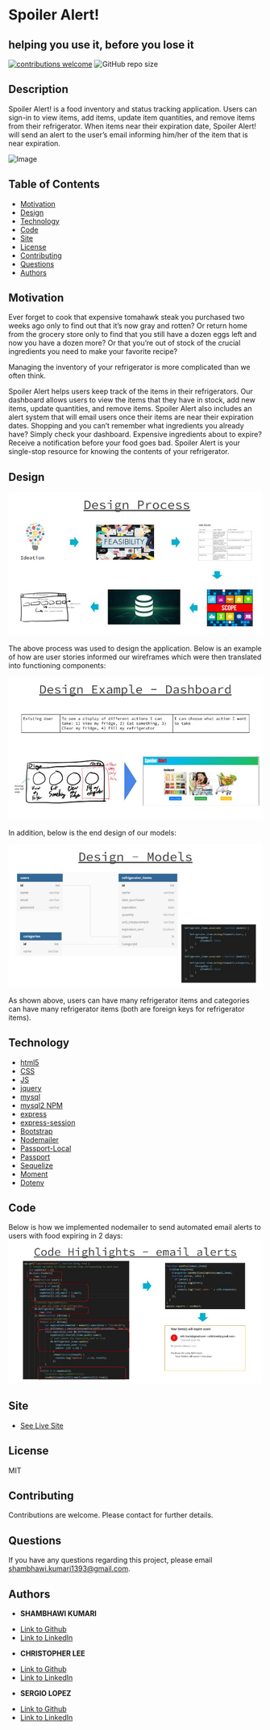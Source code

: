 # Spoiler Alert!
## helping you use it, before you lose it

[![contributions welcome](https://img.shields.io/badge/contributions-welcome-brightgreen.svg?style=flat)](https://github.com/dwyl/esta/issues)
![GitHub repo size](https://img.shields.io/github/repo-size/shambhawi13/Refritrack)

## Description
Spoiler Alert! is a food inventory and status tracking application. Users can sign-in to view items, add items, update item quantities, and remove items from their refrigerator. When items near their expiration date, Spoiler Alert! will send an alert to the user’s email informing him/her of the item that is near expiration. 

![Image](./public/assets/img/example.gif)

## Table of Contents
* [Motivation](#motivation)
* [Design](#design)
* [Technology](#technology)
* [Code](#code)
* [Site](#site)
* [License](#license)
* [Contributing](#contributing)
* [Questions](#questions)
* [Authors](#authors)


## Motivation

Ever forget to cook that expensive tomahawk steak you purchased two weeks ago only to find out that it’s now gray and rotten? Or return home from the grocery store only to find that you still have a dozen eggs left and now you have a dozen more? Or that you’re out of stock of the crucial ingredients you need to make your favorite recipe?

Managing the inventory of your refrigerator is more complicated than we often think. 

Spoiler Alert helps users keep track of the items in their refrigerators. Our dashboard allows users to view the items that they have in stock, add new items, update quantities, and remove items. Spoiler Alert also includes an alert system that will email users once their items are near their expiration dates. Shopping and you can’t remember what ingredients you already have? Simply check your dashboard. Expensive ingredients about to expire? Receive a notification before your food goes bad. Spoiler Alert is your single-stop resource for knowing the contents of your refrigerator.

## Design

![Image](./public/assets/img/design.jpg)

The above process was used to design the application. Below is an example of how are user stories informed our wireframes which were then translated into functioning components:

![Image](./public/assets/img/design_dash.jpg)

In addition, below is the end design of our models:

![Image](./public/assets/img/design_models.jpg)

As shown above, users can have many refrigerator items and categories can have many refrigerator items (both are foreign keys for refrigerator items).

## Technology

* [html5]()
* [CSS]()
* [JS](https://developer.mozilla.org/en-US/docs/Web/JavaScript)
* [jquery](https://jquery.com/)
* [mysql](https://www.mysql.com/)
* [mysql2 NPM](https://www.npmjs.com/package/mysql2)
* [express](https://expressjs.com/)
* [express-session](https://www.npmjs.com/package/express-handlebars)
* [Bootstrap](https://getbootstrap.com/)
* [Nodemailer](https://nodemailer.com/about/)
* [Passport-Local](https://www.npmjs.com/package/passport-local)
* [Passport](http://www.passportjs.org/)
* [Sequelize](https://sequelize.org/)
* [Moment](https://momentjs.com/)
* [Dotenv](https://www.npmjs.com/package/dotenv)

## Code
Below is how we implemented nodemailer to send automated email alerts to users with food expiring in 2 days:
![Image](./public/assets/img/code_mailer.jpg)

## Site

* [See Live Site](https://refritrack.herokuapp.com/)

## License
MIT

## Contributing
Contributions are welcome. Please contact for further details.

## Questions
If you have any questions regarding this project, please email shambhawi.kumari1393@gmail.com.

## Authors
* **SHAMBHAWI  KUMARI** 

- [Link to Github](https://github.com/shambhawi13)
- [Link to LinkedIn](https://www.linkedin.com/in/shambhawi-kumari/)

* **CHRISTOPHER LEE** 

- [Link to Github](https://github.com/CofChips)
- [Link to LinkedIn](https://www.linkedin.com/in/christophernlee/)

* **SERGIO LOPEZ** 

- [Link to Github](https://github.com/Cherjios)
- [Link to LinkedIn](https://www.linkedin.com/in/sergio-lopez-81790579/)
